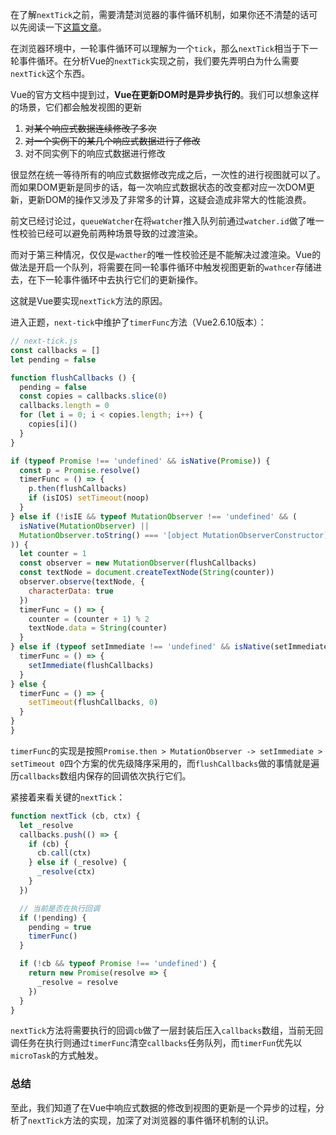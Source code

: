 在了解`nextTick`之前，需要清楚浏览器的事件循环机制，如果你还不清楚的话可以先阅读一下[这篇文章](https://www.baidu.com)。

在浏览器环境中，一轮事件循环可以理解为一个`tick`，那么`nextTick`相当于下一轮事件循环。在分析Vue的`nextTick`实现之前，我们要先弄明白为什么需要`nextTick`这个东西。

Vue的官方文档中提到过，**Vue在更新DOM时是异步执行的**。我们可以想象这样的场景，它们都会触发视图的更新
1. ~~对某个响应式数据连续修改了多次~~
2. ~~对一个实例下的某几个响应式数据进行了修改~~
3. 对不同实例下的响应式数据进行修改

很显然在统一等待所有的响应式数据修改完成之后，一次性的进行视图就可以了。而如果DOM更新是同步的话，每一次响应式数据状态的改变都对应一次DOM更新，更新DOM的操作又涉及了非常多的计算，这疑会造成非常大的性能浪费。

前文已经讨论过，`queueWatcher`在将`watcher`推入队列前通过`watcher.id`做了唯一性校验已经可以避免前两种场景导致的过渡渲染。

而对于第三种情况，仅仅是`wacther`的唯一性校验还是不能解决过渡渲染。Vue的做法是开启一个队列，将需要在同一轮事件循环中触发视图更新的`wathcer`存储进去，在下一轮事件循环中去执行它们的更新操作。

这就是Vue要实现`nextTick`方法的原因。

进入正题，`next-tick`中维护了`timerFunc`方法（Vue2.6.10版本）：
```js
// next-tick.js
const callbacks = []
let pending = false

function flushCallbacks () {
  pending = false
  const copies = callbacks.slice(0)
  callbacks.length = 0
  for (let i = 0; i < copies.length; i++) {
    copies[i]()
  }
}

if (typeof Promise !== 'undefined' && isNative(Promise)) {
  const p = Promise.resolve()
  timerFunc = () => {
    p.then(flushCallbacks)
    if (isIOS) setTimeout(noop)
  }
} else if (!isIE && typeof MutationObserver !== 'undefined' && (
  isNative(MutationObserver) ||
  MutationObserver.toString() === '[object MutationObserverConstructor]'
)) {
  let counter = 1
  const observer = new MutationObserver(flushCallbacks)
  const textNode = document.createTextNode(String(counter))
  observer.observe(textNode, {
    characterData: true
  })
  timerFunc = () => {
    counter = (counter + 1) % 2
    textNode.data = String(counter)
  }
} else if (typeof setImmediate !== 'undefined' && isNative(setImmediate)) {
  timerFunc = () => {
    setImmediate(flushCallbacks)
  }
} else {
  timerFunc = () => {
    setTimeout(flushCallbacks, 0)
  }
}
}
```

`timerFunc`的实现是按照`Promise.then > MutationObserver -> setImmediate > setTimeout 0`四个方案的优先级降序采用的，而`flushCallbacks`做的事情就是遍历`callbacks`数组内保存的回调依次执行它们。

紧接着来看关键的`nextTick`：
```js
function nextTick (cb, ctx) {
  let _resolve
  callbacks.push(() => {
    if (cb) {
      cb.call(ctx)
    } else if (_resolve) {
      _resolve(ctx)
    }
  })

  // 当前是否在执行回调
  if (!pending) {
    pending = true
    timerFunc()
  }

  if (!cb && typeof Promise !== 'undefined') {
    return new Promise(resolve => {
      _resolve = resolve
    })
  }
}
```

`nextTick`方法将需要执行的回调`cb`做了一层封装后压入`callbacks`数组，当前无回调任务在执行则通过`timerFunc`清空`callbacks`任务队列，而`timerFun`优先以`microTask`的方式触发。

### 总结
至此，我们知道了在Vue中响应式数据的修改到视图的更新是一个异步的过程，分析了`nextTick`方法的实现，加深了对浏览器的事件循环机制的认识。
